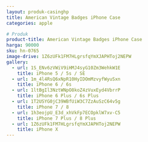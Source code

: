 ```yaml
---
layout: produk-casinghp
title: American Vintage Badges iPhone Case
categories: apple

# Produk
product-title: American Vintage Badges iPhone Case
harga: 90000
sku: hn-0765
image-drive: 1Z6zUFk1FM7HLgrsfqYmXJAPHToj2NEPW
gallery:
  - url: 1S_ENv6zVWiV9iHMJ4syG10Zm3WehkW1E
    title: iPhone 5 / 5s / SE
  - url: 1m_4l4RsQ6xNpR10HyIDOmMzvyfWyuSxn
    title: iPhone 6 / 6s
  - url: 1ltBgIl3NztWNpO8koZ4zVuxEyd4VbrrP
    title: iPhone 6 Plus / 6s Plus
  - url: 1T2USYG0jC39WBfUiW3C7ZzAuSzC64v5g
    title: iPhone 7 / 8
  - url: 1h3eojpU_E3d_xhVkFp7ECOpklW7xv-C5
    title: iPhone 7 Plus / 8 Plus
  - url: 1Z6zUFk1FM7HLgrsfqYmXJAPHToj2NEPW
    title: iPhone X
---
```

